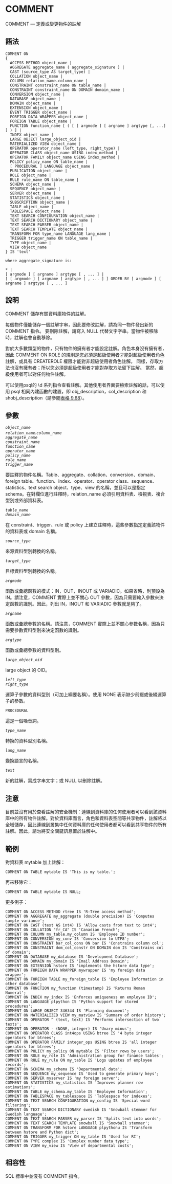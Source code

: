 # COMMENT

COMMENT — 定義或變更物件的註解

## 語法

```text
COMMENT ON
{
  ACCESS METHOD object_name |
  AGGREGATE aggregate_name ( aggregate_signature ) |
  CAST (source_type AS target_type) |
  COLLATION object_name |
  COLUMN relation_name.column_name |
  CONSTRAINT constraint_name ON table_name |
  CONSTRAINT constraint_name ON DOMAIN domain_name |
  CONVERSION object_name |
  DATABASE object_name |
  DOMAIN object_name |
  EXTENSION object_name |
  EVENT TRIGGER object_name |
  FOREIGN DATA WRAPPER object_name |
  FOREIGN TABLE object_name |
  FUNCTION function_name [ ( [ [ argmode ] [ argname ] argtype [, ...] ] ) ] |
  INDEX object_name |
  LARGE OBJECT large_object_oid |
  MATERIALIZED VIEW object_name |
  OPERATOR operator_name (left_type, right_type) |
  OPERATOR CLASS object_name USING index_method |
  OPERATOR FAMILY object_name USING index_method |
  POLICY policy_name ON table_name |
  [ PROCEDURAL ] LANGUAGE object_name |
  PUBLICATION object_name |
  ROLE object_name |
  RULE rule_name ON table_name |
  SCHEMA object_name |
  SEQUENCE object_name |
  SERVER object_name |
  STATISTICS object_name |
  SUBSCRIPTION object_name |
  TABLE object_name |
  TABLESPACE object_name |
  TEXT SEARCH CONFIGURATION object_name |
  TEXT SEARCH DICTIONARY object_name |
  TEXT SEARCH PARSER object_name |
  TEXT SEARCH TEMPLATE object_name |
  TRANSFORM FOR type_name LANGUAGE lang_name |
  TRIGGER trigger_name ON table_name |
  TYPE object_name |
  VIEW object_name
} IS 'text'

where aggregate_signature is:

* |
[ argmode ] [ argname ] argtype [ , ... ] |
[ [ argmode ] [ argname ] argtype [ , ... ] ] ORDER BY [ argmode ] [ argname ] argtype [ , ... ]
```

## 說明

COMMENT 儲存有關資料庫物件的註解。

每個物件僅能儲存一個註解字串，因此要修改註解，請為同一物件發出新的 COMMENT 指令。 要刪除註解，請寫入 NULL 代替文字字串。當物件被移除時，註解也會自動移除。

對於大多數類型的物件，只有物件的擁有者才能設定註解。角色本身沒有擁有者，因此 COMMENT ON ROLE 的規則是您必須是超級使用者才能對超級使用者角色註解，或具有 CREATEROLE 權限才能對非超級使用者角色註解。 同樣，存取方法也沒有擁有者；所以您必須是超級使用者才能對存取方法留下註解。 當然，超級使用者可以對任何物件註解。

可以使用psql的 \d 系列指令查看註解。其他使用者界面要檢索註解的話，可以使用 psql 相同內建函數的建置，即 obj\_description，col\_description 和 shobj\_description（請參閱[表格 9.68](../../the-sql-language/functions-and-operators/system-information-functions.md#table-9-68-comment-information-functions)）。

## 參數

_`object_name`_  
_`relation_name`_._`column_name`_  
_`aggregate_name`_  
_`constraint_name`_  
_`function_name`_  
_`operator_name`_  
_`policy_name`_  
_`rule_name`_  
_`trigger_name`_

要註釋的物件名稱。Table、aggregate、collation、conversion、domain、foreign table、function、index、operator、operator class、sequence、statistics、text search object、type、view 的名稱，並且可以是指定 schema。在對欄位進行註釋時，relation\_name 必須引用資料表、檢視表、複合型別或外部資料表。

_`table_name`_  
_`domain_name`_

在 constraint、trigger、rule 或 policy 上建立註釋時，這些參數指定定義該物件的資料表或 domain 名稱。

_`source_type`_

來源資料型別轉換的名稱。

_`target_type`_

目標資料型別轉換的名稱。

_`argmode`_

函數或彙總函數的模式：IN，OUT，INOUT 或 VARIADIC。如果省略，則預設為 IN。請注意，COMMENT 實際上並不關心 OUT 參數，因為只需要輸入參數來決定函數的識別。因此，列出 IN，INOUT 和 VARIADIC 參數就足夠了。

_`argname`_

函數或彙總參數的名稱。請注意，COMMENT 實際上並不關心參數名稱，因為只需要參數資料型別來決定函數的識別。

_`argtype`_

函數或彙總參數的資料型別。

_`large_object_oid`_

large object 的 OID。

_`left_type`_  
_`right_type`_

運算子參數的資料型別（可加上綱要名稱）。使用 NONE 表示缺少前綴或後綴運算子的參數。

`PROCEDURAL`

這是一個噪音詞。

_`type_name`_

轉換的資料型別名稱。

_`lang_name`_

變換語言的名稱。

_`text`_

新的註解，寫成字串文字；或 NULL 以刪除註解。

## 注意

目前並沒有用於查看註解的安全機制：連線到資料庫的任何使用者可以看到該資料庫中的所有物件註解。對於資料庫而言，角色和資料表空間等共享物件，註解將以全域儲存，因此連線到叢集中任何資料庫的任何使用者都可以看到共享物件的所有註解。因此，請勿將安全關鍵訊息置於註解中。

## 範例

對資料表 mytable 加上註解：

```text
COMMENT ON TABLE mytable IS 'This is my table.';
```

再來移除它：

```text
COMMENT ON TABLE mytable IS NULL;
```

更多例子：

```text
COMMENT ON ACCESS METHOD rtree IS 'R-Tree access method';
COMMENT ON AGGREGATE my_aggregate (double precision) IS 'Computes sample variance';
COMMENT ON CAST (text AS int4) IS 'Allow casts from text to int4';
COMMENT ON COLLATION "fr_CA" IS 'Canadian French';
COMMENT ON COLUMN my_table.my_column IS 'Employee ID number';
COMMENT ON CONVERSION my_conv IS 'Conversion to UTF8';
COMMENT ON CONSTRAINT bar_col_cons ON bar IS 'Constrains column col';
COMMENT ON CONSTRAINT dom_col_constr ON DOMAIN dom IS 'Constrains col of domain';
COMMENT ON DATABASE my_database IS 'Development Database';
COMMENT ON DOMAIN my_domain IS 'Email Address Domain';
COMMENT ON EXTENSION hstore IS 'implements the hstore data type';
COMMENT ON FOREIGN DATA WRAPPER mywrapper IS 'my foreign data wrapper';
COMMENT ON FOREIGN TABLE my_foreign_table IS 'Employee Information in other database';
COMMENT ON FUNCTION my_function (timestamp) IS 'Returns Roman Numeral';
COMMENT ON INDEX my_index IS 'Enforces uniqueness on employee ID';
COMMENT ON LANGUAGE plpython IS 'Python support for stored procedures';
COMMENT ON LARGE OBJECT 346344 IS 'Planning document';
COMMENT ON MATERIALIZED VIEW my_matview IS 'Summary of order history';
COMMENT ON OPERATOR ^ (text, text) IS 'Performs intersection of two texts';
COMMENT ON OPERATOR - (NONE, integer) IS 'Unary minus';
COMMENT ON OPERATOR CLASS int4ops USING btree IS '4 byte integer operators for btrees';
COMMENT ON OPERATOR FAMILY integer_ops USING btree IS 'all integer operators for btrees';
COMMENT ON POLICY my_policy ON mytable IS 'Filter rows by users';
COMMENT ON ROLE my_role IS 'Administration group for finance tables';
COMMENT ON RULE my_rule ON my_table IS 'Logs updates of employee records';
COMMENT ON SCHEMA my_schema IS 'Departmental data';
COMMENT ON SEQUENCE my_sequence IS 'Used to generate primary keys';
COMMENT ON SERVER myserver IS 'my foreign server';
COMMENT ON STATISTICS my_statistics IS 'Improves planner row estimations';
COMMENT ON TABLE my_schema.my_table IS 'Employee Information';
COMMENT ON TABLESPACE my_tablespace IS 'Tablespace for indexes';
COMMENT ON TEXT SEARCH CONFIGURATION my_config IS 'Special word filtering';
COMMENT ON TEXT SEARCH DICTIONARY swedish IS 'Snowball stemmer for Swedish language';
COMMENT ON TEXT SEARCH PARSER my_parser IS 'Splits text into words';
COMMENT ON TEXT SEARCH TEMPLATE snowball IS 'Snowball stemmer';
COMMENT ON TRANSFORM FOR hstore LANGUAGE plpythonu IS 'Transform between hstore and Python dict';
COMMENT ON TRIGGER my_trigger ON my_table IS 'Used for RI';
COMMENT ON TYPE complex IS 'Complex number data type';
COMMENT ON VIEW my_view IS 'View of departmental costs';
```

## 相容性

SQL 標準中並沒有 COMMENT 指令。

